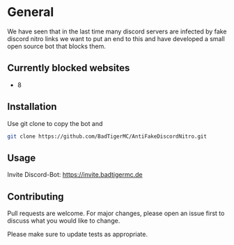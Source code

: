 # General

We have seen that in the last time many discord servers are infected by fake discord nitro links we want to put an end to this and have developed a small open source bot that blocks them.

## Currently blocked websites
- 8

## Installation

Use git clone to copy the bot and

```bash
git clone https://github.com/BadTigerMC/AntiFakeDiscordNitro.git
```

## Usage

Invite Discord-Bot: https://invite.badtigermc.de

## Contributing
Pull requests are welcome. For major changes, please open an issue first to discuss what you would like to change.

Please make sure to update tests as appropriate.

